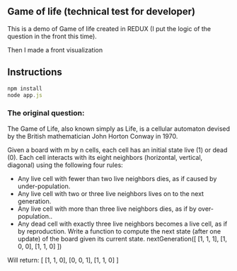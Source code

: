 ## Game of life  (technical test for developer)

This is a demo of Game of life created in REDUX (I put the logic of the question in the front this time).

Then I made a front visualization

## Instructions

```javaScript
npm install
node app.js
```

### The original question:
The Game of Life, also known simply as Life, is a cellular automaton devised by the British mathematician John Horton Conway in 1970.

Given a board with m by n cells, each cell has an initial state live (1) or dead (0). Each cell interacts with its eight neighbors (horizontal, vertical, diagonal) using the following four rules:

* Any live cell with fewer than two live neighbors dies, as if caused by under-population.
* Any live cell with two or three live neighbors lives on to the next generation.
* Any live cell with more than three live neighbors dies, as if by over-population..
* Any dead cell with exactly three live neighbors becomes a live cell, as if by reproduction.
Write a function to compute the next state (after one update) of the board given its current state.
nextGeneration([
  [1, 1, 1],
  [1, 0, 0],
  [1, 1, 0]
])

Will return:
[
  [1, 1, 0],
  [0, 0, 1],
  [1, 1, 0]
]
